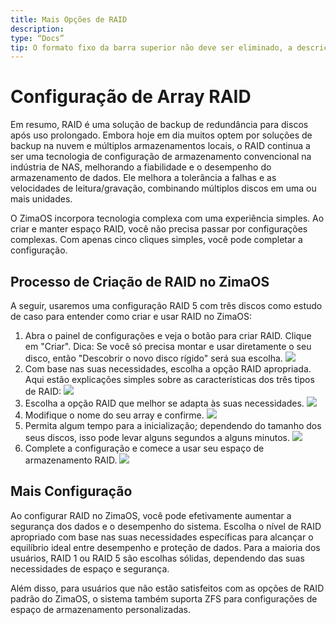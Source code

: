 ```yaml
---
title: Mais Opções de RAID
description:
type: “Docs”
tip: O formato fixo da barra superior não deve ser eliminado, a descrição é para o artigo, e se não for preenchida, o conteúdo será extraído do primeiro parágrafo.
---
```

# Configuração de Array RAID
Em resumo, RAID é uma solução de backup de redundância para discos após uso prolongado. Embora hoje em dia muitos optem por soluções de backup na nuvem e múltiplos armazenamentos locais, o RAID continua a ser uma tecnologia de configuração de armazenamento convencional na indústria de NAS, melhorando a fiabilidade e o desempenho do armazenamento de dados. Ele melhora a tolerância a falhas e as velocidades de leitura/gravação, combinando múltiplos discos em uma ou mais unidades.

O ZimaOS incorpora tecnologia complexa com uma experiência simples. Ao criar e manter espaço RAID, você não precisa passar por configurações complexas. Com apenas cinco cliques simples, você pode completar a configuração.

## Processo de Criação de RAID no ZimaOS
A seguir, usaremos uma configuração RAID 5 com três discos como estudo de caso para entender como criar e usar RAID no ZimaOS:
1. Abra o painel de configurações e veja o botão para criar RAID. Clique em "Criar".
Dica: Se você só precisa montar e usar diretamente o seu disco, então "Descobrir o novo disco rígido" será sua escolha.
![](https://manage.icewhale.io/api/static/docs/1727161448346_image.png)
2. Com base nas suas necessidades, escolha a opção RAID apropriada. Aqui estão explicações simples sobre as características dos três tipos de RAID:
![](https://manage.icewhale.io/api/static/docs/1727161467120_image.png)
3. Escolha a opção RAID que melhor se adapta às suas necessidades.
![](https://manage.icewhale.io/api/static/docs/1727161792442_image.png)
4. Modifique o nome do seu array e confirme.
![](https://manage.icewhale.io/api/static/docs/1727161810070_image.png)
5. Permita algum tempo para a inicialização; dependendo do tamanho dos seus discos, isso pode levar alguns segundos a alguns minutos.
![](https://manage.icewhale.io/api/static/docs/1727161825483_image.png)
6. Complete a configuração e comece a usar seu espaço de armazenamento RAID.
![](https://manage.icewhale.io/api/static/docs/1727161840983_image.png)
## Mais Configuração

Ao configurar RAID no ZimaOS, você pode efetivamente aumentar a segurança dos dados e o desempenho do sistema. Escolha o nível de RAID apropriado com base nas suas necessidades específicas para alcançar o equilíbrio ideal entre desempenho e proteção de dados. Para a maioria dos usuários, RAID 1 ou RAID 5 são escolhas sólidas, dependendo das suas necessidades de espaço e segurança.

Além disso, para usuários que não estão satisfeitos com as opções de RAID padrão do ZimaOS, o sistema também suporta ZFS para configurações de espaço de armazenamento personalizadas.